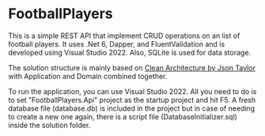 # FootballPlayers

This is a simple REST API that implement CRUD operations on an list of football players.
It uses .Net 6, Dapper, and FluentValidation and is developed using Visual Studio 2022. Also, SQLite is used for data storage.

The solution structure is mainly based on [Clean Architecture by Json Taylor ](https://jasontaylor.dev/clean-architecture-getting-started/) with Application and Domain combined together.

To run the application, you can use Visual Studio 2022. All you need to do is to set "FootballPlayers.Api" project as the startup project and hit F5.
A fresh database file (database.db) is included in the project but in case of needing to create a new one again, there is a script file (DatabaseInitializer.sql) inside the solution folder.
